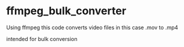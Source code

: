 # ffmpeg_bulk_converter
Using ffmpeg this code converts video files in this case .mov to .mp4

intended for bulk conversion
